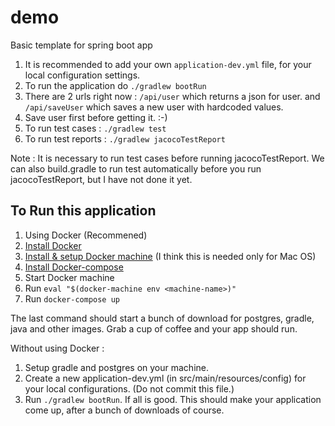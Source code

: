 # demo
Basic template for spring boot app

1. It is recommended to add your own `application-dev.yml` file, for your local configuration settings.
2. To run the application do `./gradlew bootRun`
3. There are 2 urls right now : `/api/user` which returns a json for user. and `/api/saveUser` which saves a new user 
   with hardcoded values.
4. Save user first before getting it. :-)   
5. To run test cases : `./gradlew test`
6. To run test reports : `./gradlew jacocoTestReport`

Note : It is necessary to run test cases before running jacocoTestReport. We can also build.gradle to run test automatically 
before you run jacocoTestReport, but I have not done it yet.

## To Run this application

1. Using Docker (Recommened)
2. [Install Docker](https://docs.docker.com/engine/installation/)
3. [Install & setup Docker machine](https://docs.docker.com/machine/install-machine/) (I think this is needed only for Mac OS)
4. [Install Docker-compose](https://docs.docker.com/compose/install/)
5. Start Docker machine
6. Run  `eval "$(docker-machine env <machine-name>)"`
7. Run `docker-compose up`

The last command should start a bunch of download for postgres, gradle, java and other images. Grab a cup of coffee and your app should run.

Without using Docker :

1. Setup gradle and postgres on your machine.
2. Create a new application-dev.yml (in src/main/resources/config) for your local configurations. (Do not commit this file.)
3. Run `./gradlew bootRun`. If all is good. This should make your application come up, after a bunch of downloads of course.
